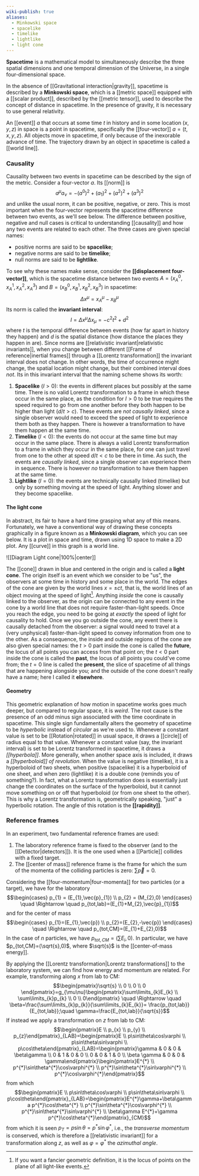 ```yaml
---
wiki-publish: true
aliases:
  - Minkowski space
  - spacelike
  - timelike
  - lightlike
  - light cone
---
```

**Spacetime** is a mathematical model to simultaneously describe the three spatial dimensions and one temporal dimension of the Universe, in a single four-dimensional space.

In the absence of [[Gravitational interaction|gravity]], spacetime is described by a **Minkowski space**, which is a [[metric space]] equipped with a [[scalar product]], described by the [[metric tensor]], used to describe the concept of distance in spacetime. In the presence of gravity, it is necessary to use general relativity.

An [[event]] $a$ that occurs at some time $t$ in history and in some location $(x,y,z)$ in space is a point in spacetime, specifically the [[four-vector]] $a=(t,x,y,z)$. All objects move in spacetime, if only because of the inexorable advance of time. The trajectory drawn by an object in spacetime is called a [[world line]].
### Causality
Causality between two events in spacetime can be described by the sign of the metric. Consider a four-vector $a$. Its [[norm]] is
$$a^{\mu}a_{\nu}=-(a^{0})^{2}+(a_{1})^{2}+(a^{2})^{2}+(a^{3})^{2}$$
and unlike the usual norm, it can be positive, negative, or zero. This is most important when the four-vector represents the spacetime difference between two events, as we'll see below. The difference between positive, negative and null cases is critical to understanding [[causality]] and how any two events are related to each other. The three cases are given special names:
- positive norms are said to be **spacelike**;
- negative norms are said to be **timelike**;
- null norms are said to be **lightlike**.

To see why these names make sense, consider the **[[displacement four-vector]]**, which is the spacetime distance between two events $A=(x^{0}_{A},x_{A}^{1},x_{A}^{2},x_{A}^{3})$ and $B=(x_{B}^{0},x_{B}^{1},x_{B}^{2},x_{B}^{3})$ in spacetime:
$$\Delta x^{\mu}=x_{A}^{\mu}-x_{B}^{\mu}$$
Its norm is called the **invariant interval**:
$$I=\Delta x^{\mu}\Delta x_{\mu}=-c^{2}t^{2}+d^{2}$$
where $t$ is the temporal difference between events (how far apart in history they happen) and $d$ is the spatial distance (how distance the places they happen in are). Since norms are [[relativistic invariant|relativistic invariants]], when you change between different [[Frame of reference|inertial frames]] through a [[Lorentz transformation]] the invariant interval does not change. In other words, the time of occurrence might change, the spatial location might change, but their combined interval does *not*. Its in this invariant interval that the naming scheme shows its worth:
1. **Spacelike** ($I>0$): the events in different places but possibly at the same time. There is no valid Lorentz transformation to a frame in which these occur in the same place, as the condition for $I>0$ to be true requires the speed required to go from one another before they both happen to be higher than light ($d/t>c$). These events are *not causally linked*, since a single observer would need to exceed the speed of light to experience them both as they happen. There is however a transformation to have them happen at the same time.
2. **Timelike** ($I<0$): the events do not occur at the same time but may occur in the same place. There is always a valid Lorentz transformation to a frame in which they occur in the same place, for one can just travel from one to the other at speed $d/t<c$ to be there in time. As such, the events are *causally linked*, since a single observer can experience them in sequence. There is however *no* transformation to have them happen at the same time.
3. **Lightlike** ($I=0$): the events are technically causally linked (timelike) but only by something moving at the speed of light. Anything slower and they become spacelike.
#### The light cone
In abstract, its fair to have a hard time grasping what any of this means. Fortunately, we have a conventional way of drawing these concepts graphically in a figure known as a **Minkowski diagram**, which you can see below. It is a plot in space and time, drawn using 1D space to make a 2D plot. Any [[curve]] in this graph is a world line.

![[Diagram Light cone|100%|center]]

The [[cone]] drawn in blue and centered in the origin and is called a **light cone**. The origin itself is an event which we consider to be "us", the observers at some time in history and some place in the world. The edges of the cone are given by the world lines $x=\pm ct$, that is, the world lines of an object moving at the speed of light[^1]. Anything *inside* the cone is causally linked to the observer, as the origin can be connected to any event in the cone by a world line that does not require faster-than-light speeds. Once you reach the edge, you need to be going at *exactly* the speed of light for causality to hold. Once we you go outside the cone, any event there is causally detached from the observer: a signal would need to travel at a (very unphysical) faster-than-light speed to convey information from one to the other. As a consequence, the inside and outside regions of the cone are also given special names: the $t>0$ part inside the cone is called the **future**, the locus of all points you can access from that point on; the $t<0$ part inside the cone is called the **past**, the locus of all points you could've come from; the $t=0$ line is called the **present**, the slice of spacetime of all things that are happening alongside you; and the outside of the cone doesn't really have a name; here I called it **elsewhere**.
#### Geometry
This geometric explanation of how motion in spacetime works goes much deeper, but compared to regular space, it is *weird*. The root cause is the presence of an odd minus sign associated with the time coordinate in spacetime. This single sign fundamentally alters the geometry of spacetime to be *hyperbolic* instead of *circular* as we're used to. Whenever a constant value is set to be [[Rotation|rotated]] in usual space, it draws a [[circle]] of radius equal to that value. Whenever a constant value (say, the invariant interval) is set to be Lorentz transformed in spacetime, it draws a *[[hyperbola]]*. More generally, when another space axis is included, it draws a *[[hyperboloid]] of revolution*. When the value is negative (timelike), it is a hyperboloid of two sheets, when positive (spacelike) it is a hyperboloid of one sheet, and when zero (lightlike) it is a double cone (reminds you of something?). In fact, what a Lorentz transformation does is essentially just change the coordinates on the surface of the hyperboloid, but it cannot move something on or off that hyperboloid (or from one sheet to the other). This is why a Lorentz transformation is, geometrically speaking, "just" a hyperbolic rotation. The angle of this rotation is the **[[rapidity]]**.
### Reference frames
In an experiment, two fundamental reference frames are used:
1. The laboratory reference frame is fixed to the observer (and to the [[Detector|detectors]]). It is the one used when a [[Particle]] collides with a fixed target.
2. The [[center of mass]] reference frame is the frame for which the sum of the momenta of the colliding particles is zero: $\sum\vec{p}=0$.

Considering the [[four-momentum|four-momenta]] for two particles (or a target), we have for the laboratory
$$\begin{cases}
p_{1} = (E_{1},\vec{p}_{1})  \\
p_{2} = (M_{2},0)
\end{cases} \quad \Rightarrow \quad p_{tot,lab}=(E_{1}+M_{2},\vec{p}_{1})$$
and for the center of mass
$$\begin{cases}
p_{1}=(E_{1},\vec{p})  \\
p_{2}=(E_{2},-\vec{p})
\end{cases} \quad \Rightarrow \quad p_{tot,CM}=(E_{1}+E_{2},0)$$
In the case of $n$ particles, we have $p_{tot,CM}=(\sum E_{i},0)$. In particular, we have $p_{tot,CM}=(\sqrt{s},0)$, where $\sqrt{s}$ is the [[center-of-mass energy]].

By applying the [[Lorentz transformation|Lorentz transformations]] to the laboratory system, we can find how energy and momentum are related. For example, transforming along $x$ from lab to CM:
$$\begin{pmatrix}\sqrt{s} \\ 0 \\ 0 \\ 0 \end{pmatrix}=g_{\mu\nu}\begin{pmatrix}\sum\limits_{k}E_{k} \\ \sum\limits_{k}p_{k} \\ 0 \\ 0\end{pmatrix} \quad \Rightarrow \quad \beta=\frac{\sum\limits_{k}p_{k}}{\sum\limits_{k}E_{k}}= \frac{p_{tot,lab}}{E_{tot,lab}};\quad \gamma=\frac{E_{tot,lab}}{\sqrt{s}}$$
If instead we apply a transformation on $z$ from lab to CM:
$$\begin{pmatrix}E \\ p_{x} \\ p_{y} \\ p_{z}\end{pmatrix}_{LAB}=\begin{pmatrix}E \\ p\sin\theta\cos\varphi \\ p\sin\theta\sin\varphi \\ p\cos\theta\end{pmatrix}_{LAB}=\begin{pmatrix}\gamma & 0 & 0 & \beta\gamma \\ 0 & 1 & 0 & 0 \\ 0 & 0 & 1 & 0 \\ \beta \gamma & 0 & 0 & \gamma\end{pmatrix}\begin{pmatrix}E^{*} \\ p^{*}\sin\theta^{*}\cos\varphi^{*} \\ p^{*}\sin\theta^{*}\sin\varphi^{*} \\ p^{*}\cos\varphi^{*}\end{pmatrix}$$
from which
$$\begin{pmatrix}E \\ p\sin\theta\cos\varphi \\ p\sin\theta\sin\varphi \\ p\cos\theta\end{pmatrix}_{LAB}=\begin{pmatrix}E^{*}\gamma+\beta\gamma p^{*}\cos\theta^{*} \\ p^{*}\sin\theta^{*}\cos\varphi^{*} \\ p^{*}\sin\theta^{*}\sin\varphi^{*} \\ \beta\gamma E^{*}+\gamma p^{*}\cos\theta^{*}\end{pmatrix}_{CM}$$
from which it is seen $p_{T}=p\sin\theta=p^{*}\sin\varphi^{*}$, i.e., the *transverse momentum* is conserved, which is therefore a [[relativistic invariant]] for a transformation along $z$, as well as $\varphi=\varphi^{*}$ the *azimuthal angle*.

[^1]: If you want a fancier geometric definition, it is the locus of points on the plane of all light-like events.
